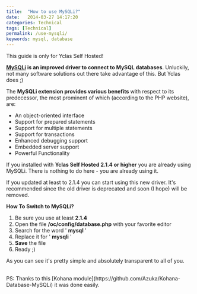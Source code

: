 ```yaml
---
title:  "How to use MySQLi?"
date:   2014-03-27 14:17:20
categories: Technical
tags: [Technical]
permalink: /use-mysqli/
keywords: mysql, database
---
```

<div class="alert alert-warning">
<strong><i class="glyphicon glyphicon-warning-sign"></i> </strong> This guide is only for Yclas Self Hosted!
</div>

**[MySQLi](https://en.wikipedia.org/wiki/MySQLi) is an improved driver to connect to MySQL databases**. Unluckily, not many software solutions out there take advantage of this. But Yclas does ;)

The **MySQLi extension provides various benefits** with respect to its predecessor, the most prominent of which (according to the PHP website), are:

* An object-oriented interface
* Support for prepared statements
* Support for multiple statements
* Support for transactions
* Enhanced debugging support
* Embedded server support
* Powerful Functionality

If you installed with **Yclas Self Hosted 2.1.4 or higher** you are already using MySQLi. There is nothing to do here - you are already using it.

If you updated at least to 2.1.4 you can start using this new driver. It's recommended since the old driver is deprecated and soon (I hope) will be removed.

**How To Switch to MySQLi?** 

1. Be sure you use at least **2.1.4** 
2. Open the file **/oc/config/database.php** with your favorite editor 
3. Search for the word ' **mysql** ' 
4. Replace it for ' **mysqli** ' 
5. **Save** the file 
6. Ready ;) 

As you can see it's pretty simple and absolutely transparent to all of you. 

<br>
PS: Thanks to this [Kohana module](https://github.com/Azuka/Kohana-Database-MySQLi) it was done easily.

